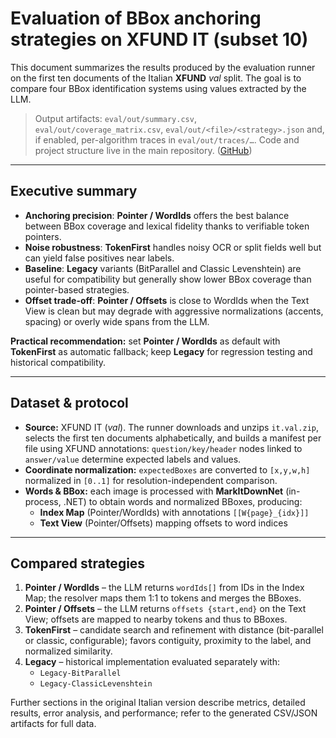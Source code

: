 # Evaluation of BBox anchoring strategies on XFUND IT (subset 10)

This document summarizes the results produced by the evaluation runner on the first ten documents of the Italian **XFUND** *val* split. The goal is to compare four BBox identification systems using values extracted by the LLM.

> Output artifacts: `eval/out/summary.csv`, `eval/out/coverage_matrix.csv`, `eval/out/<file>/<strategy>.json` and, if enabled, per-algorithm traces in `eval/out/traces/…`. Code and project structure live in the main repository. ([GitHub][1])

---

## Executive summary

- **Anchoring precision**: **Pointer / WordIds** offers the best balance between BBox coverage and lexical fidelity thanks to verifiable token pointers.
- **Noise robustness**: **TokenFirst** handles noisy OCR or split fields well but can yield false positives near labels.
- **Baseline**: **Legacy** variants (BitParallel and Classic Levenshtein) are useful for compatibility but generally show lower BBox coverage than pointer-based strategies.
- **Offset trade-off**: **Pointer / Offsets** is close to WordIds when the Text View is clean but may degrade with aggressive normalizations (accents, spacing) or overly wide spans from the LLM.

**Practical recommendation:** set **Pointer / WordIds** as default with **TokenFirst** as automatic fallback; keep **Legacy** for regression testing and historical compatibility.

---

## Dataset & protocol

- **Source:** XFUND IT (*val*). The runner downloads and unzips `it.val.zip`, selects the first ten documents alphabetically, and builds a manifest per file using XFUND annotations: `question/key/header` nodes linked to `answer/value` determine expected labels and values.
- **Coordinate normalization:** `expectedBoxes` are converted to `[x,y,w,h]` normalized in `[0..1]` for resolution-independent comparison.
- **Words & BBox:** each image is processed with **MarkItDownNet** (in-process, .NET) to obtain words and normalized BBoxes, producing:
  - **Index Map** (Pointer/WordIds) with annotations `[[W{page}_{idx}]]`
  - **Text View** (Pointer/Offsets) mapping offsets to word indices

---

## Compared strategies

1. **Pointer / WordIds** – the LLM returns `wordIds[]` from IDs in the Index Map; the resolver maps them 1:1 to tokens and merges the BBoxes.
2. **Pointer / Offsets** – the LLM returns `offsets {start,end}` on the Text View; offsets are mapped to nearby tokens and thus to BBoxes.
3. **TokenFirst** – candidate search and refinement with distance (bit-parallel or classic, configurable); favors contiguity, proximity to the label, and normalized similarity.
4. **Legacy** – historical implementation evaluated separately with:
   - `Legacy-BitParallel`
   - `Legacy-ClassicLevenshtein`

Further sections in the original Italian version describe metrics, detailed results, error analysis, and performance; refer to the generated CSV/JSON artifacts for full data.

[1]: https://github.com/mapo80/docflow-ai-net "GitHub - mapo80/docflow-ai-net"
